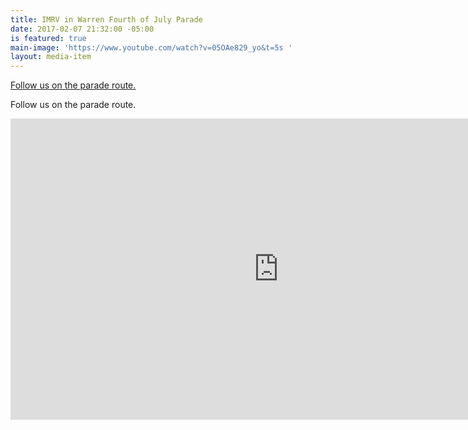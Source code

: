 ```yaml
---
title: IMRV in Warren Fourth of July Parade
date: 2017-02-07 21:32:00 -05:00
is featured: true
main-image: 'https://www.youtube.com/watch?v=05OAe829_yo&t=5s '
layout: media-item
---
```


[Follow us on the parade route.](https://www.youtube.com/embed/05OAe829_yo)

Follow us on the parade route.

<iframe width="857" height="482" src="https://www.youtube.com/embed/05OAe829_yo" title="Warren July 4th Parade Vermont 2023" frameborder="0" allow="accelerometer; autoplay; clipboard-write; encrypted-media; gyroscope; picture-in-picture; web-share" allowfullscreen></iframe>